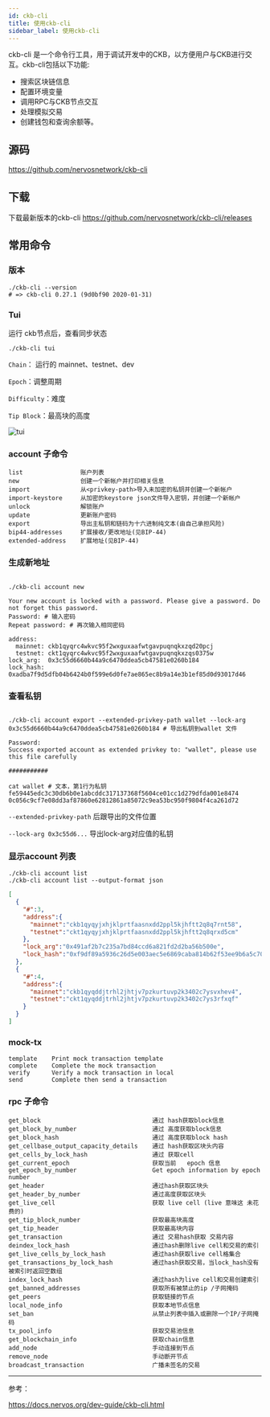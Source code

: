 ```yaml
---
id: ckb-cli
title: 使用ckb-cli
sidebar_label: 使用ckb-cli
---
```


ckb-cli 是一个命令行工具，用于调试开发中的CKB，以方便用户与CKB进行交互。ckb-cli包括以下功能:
- 搜索区块链信息
- 配置环境变量
- 调用RPC与CKB节点交互
- 处理模拟交易
- 创建钱包和查询余额等。

## 源码

https://github.com/nervosnetwork/ckb-cli

## 下载

下载最新版本的ckb-cli https://github.com/nervosnetwork/ckb-cli/releases

## 常用命令

### 版本

```
./ckb-cli --version
# => ckb-cli 0.27.1 (9d0bf90 2020-01-31)
```

### Tui

运行 ckb节点后，查看同步状态

```shell
./ckb-cli tui
```

`Chain`： 运行的 mainnet、testnet、dev

`Epoch`：调整周期

`Difficulty`：难度

`Tip Block`：最高块的高度

![tui](/img/docs/tui.png)

### account 子命令

```
list                账户列表
new                 创建一个新帐户并打印相关信息
import              从<privkey-path>导入未加密的私钥并创建一个新帐户
import-keystore     从加密的keystore json文件导入密钥，并创建一个新帐户
unlock              解锁账户
update              更新账户密码
export              导出主私钥和链码为十六进制纯文本(由自己承担风险)
bip44-addresses     扩展接收/更改地址(见BIP-44)
extended-address    扩展地址(见BIP-44)
```

### 生成新地址

```shell

./ckb-cli account new

Your new account is locked with a password. Please give a password. Do not forget this password.
Password: # 输入密码
Repeat password: # 再次输入相同密码

address:
  mainnet: ckb1qyqrc4wkvc95f2wxguxaafwtgavpuqnqkxzqd20pcj
  testnet: ckt1qyqrc4wkvc95f2wxguxaafwtgavpuqnqkxzqs0375w
lock_arg:  0x3c55d6660b44a9c6470ddea5cb47581e0260b184
lock_hash: 0xadba7f9d5dfb04b6424b0f599e6d0fe7ae865ec8b9a14e3b1ef85d0d93017d46
```

### 查看私钥

```shell

./ckb-cli account export --extended-privkey-path wallet --lock-arg 0x3c55d6660b44a9c6470ddea5cb47581e0260b184 # 导出私钥到wallet 文件

Password:
Success exported account as extended privkey to: "wallet", please use this file carefully

###########

cat wallet # 文本，第1行为私钥
fe59445edc3c30db6b0e1abcddc317137368f5604ce01cc1d279dfda001e8474
0c056c9cf7e08dd3af87860e62812861a85072c9ea53bc950f9804f4ca261d72

```

`--extended-privkey-path` 后跟导出的文件位置

`--lock-arg 0x3c55d6...` 导出lock-arg对应值的私钥

### 显示account 列表

```shell
./ckb-cli account list
./ckb-cli account list --output-format json
```

```json
[
  {
    "#":3,
    "address":{
      "mainnet":"ckb1qyqyjxhjklprtfaasnxdd2ppl5kjhftt2q8q7rnt58",
      "testnet":"ckt1qyqyjxhjklprtfaasnxdd2ppl5kjhftt2q8qrxd5cm"
    },
    "lock_arg":"0x491af2b7c235a7bd84ccd6a821fd2d2ba56b500e",
    "lock_hash":"0xf9df89a5936c26d5e003aec5e6869caba814b62f53ee9b6a5c70c2380d65da3f"
  },
  {
    "#":4,
    "address":{
      "mainnet":"ckb1qyqddjtrhl2jhtjv7pzkurtuvp2k3402c7ysvxhev4",
      "testnet":"ckt1qyqddjtrhl2jhtjv7pzkurtuvp2k3402c7ys3rfxqf"
    }
  }
]
```

### mock-tx

```
template    Print mock transaction template
complete    Complete the mock transaction
verify      Verify a mock transaction in local
send        Complete then send a transaction
```

### rpc 子命令

```
get_block                               通过 hash获取block信息
get_block_by_number                     通过 高度获取block信息
get_block_hash                          通过 高度获取block hash
get_cellbase_output_capacity_details    通过 hash获取区块头内容
get_cells_by_lock_hash                  通过 获取cell
get_current_epoch                       获取当前   epoch 信息
get_epoch_by_number                     Get epoch information by epoch number
get_header                              通过hash获取区块头
get_header_by_number                    通过高度获取区块头
get_live_cell                           获取 live cell (live 意味这 未花费的)
get_tip_block_number                    获取最高块高度
get_tip_header                          获取最高块内容
get_transaction                         通过 交易hash获取 交易内容
deindex_lock_hash                       通过hash删除live cell和交易的索引
get_live_cells_by_lock_hash             通过hash获取live cell格集合
get_transactions_by_lock_hash           通过hash获取交易，当lock_hash没有被索引时返回空数组
index_lock_hash                         通过hash为live cell和交易创建索引
get_banned_addresses                    获取所有被禁止的ip /子网掩码
get_peers                               获取链接的节点
local_node_info                         获取本地节点信息
set_ban                                 从禁止列表中插入或删除一个IP/子网掩码
tx_pool_info                            获取交易池信息
get_blockchain_info                     获取chain信息
add_node                                手动连接到节点
remove_node                             手动断开节点
broadcast_transaction                   广播未签名的交易
```

---

参考：

https://docs.nervos.org/dev-guide/ckb-cli.html